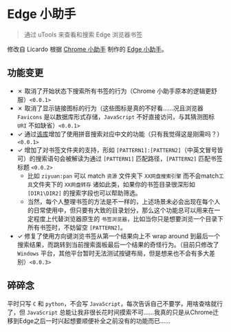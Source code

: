 # Edge 小助手

> 通过 uTools 来查看和搜索 Edge 浏览器书签

修改自 Licardo 根据 [Chrome 小助手](https://github.com/in3102/utools-chrome_helper) 制作的 [Edge 小助手](https://github.com/L1cardo/Edge-Helper-uTools)。

## 功能变更

+ ✗ 取消了开始状态下搜索所有书签的行为（Chrome 小助手原本的逻辑更舒服）`<0.0.1>`
+ ✗ 取消了显示链接图标的行为（这些图标是真的不好看……况且浏览器 `Favicons` 是以数据库形式存储，`JavaScript` 不好直接访问，与其猜测图标 `URI` 不如缺省）`<0.0.1>`
+ ✓ 通过[该库](https://github.com/sxei/pinyinjs)增加了使用拼音搜索对应中文的功能（只有我觉得这是刚需吗？）`<0.0.1>`
+ ✓ 增加了对书签文件夹的支持，形如 `[PATTERN1]:[PATTERN2]`（中英文冒号皆可）的搜索语句会被解读为通过 `[PATTERN1]` 匹配路径，`[PATTERN2]` 匹配书签标题 `<0.0.2>`
    + 比如 `ziyuan:pan` 可以 match `资源` 文件夹下 `XX网盘搜索引擎` 而不会match`工具`文件夹下的 `XX网盘转存` 诸如此类，如果你的书签目录很深形如 `[DIR1\DIR2]` 的搜索字段也可以帮助筛选。
    + 当然，每个人整理书签的方法是不一样的，上述场景未必会出现在每个人的日常使用中，但只要有大致的目录划分，那么这个功能总可以用来在一定程度上代替浏览器原生的 `书签浏览器`，比如当你只是想要浏览一个目录下所有书签时，不妨留空 `[PATTERN2]`。
+ ✓ 修复了使用方向键浏览书签从第一个结果向上不 wrap around 到最后一个搜索结果，而跳转到当前搜索面板最后一个结果的奇怪行为。（目前只修改了 `Windows` 平台，其他平台暂时无法测试按键布局，但是想来也不会有多大差别）`<0.0.3>`


## 碎碎念

平时只写 `C` 和 `python`，不会写 `JavaScript`，每次告诉自己不要学，用啥查啥就行了，但 `JavaScript` 总能让我非很长花时间摸索不可……我真的只是从Chrome迁移到Edge之后一时兴起想要顺便补全之前没有的功能而已……